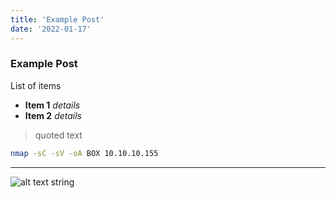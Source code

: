 ```yaml
---
title: 'Example Post'
date: '2022-01-17'
---
```


### Example Post

List of items
- **Item 1** _details_
- **Item 2** _details_

> quoted text

```bash
nmap -sC -sV -oA BOX 10.10.10.155
```

---

![alt text string](/images/laravel.svg "dirr")

